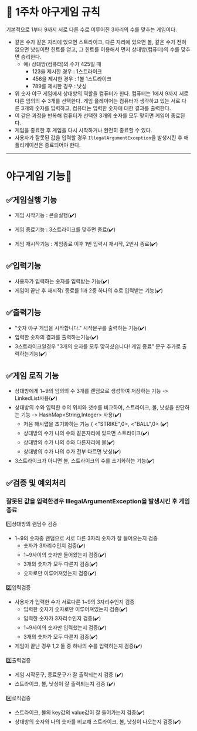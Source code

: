 # 🚀 1주차 야구게임 규칙

기본적으로 1부터 9까지 서로 다른 수로 이루어진 3자리의 수를 맞추는 게임이다.

- 같은 수가 같은 자리에 있으면 스트라이크, 다른 자리에 있으면 볼, 같은 수가 전혀 없으면 낫싱이란 힌트를 얻고, 그 힌트를 이용해서 먼저 상대방(컴퓨터)의 수를 맞추면 승리한다.
    - 예) 상대방(컴퓨터)의 수가 425일 때
        - 123을 제시한 경우 : 1스트라이크
        - 456을 제시한 경우 : 1볼 1스트라이크
        - 789를 제시한 경우 : 낫싱
- 위 숫자 야구 게임에서 상대방의 역할을 컴퓨터가 한다. 컴퓨터는 1에서 9까지 서로 다른 임의의 수 3개를 선택한다. 게임 플레이어는 컴퓨터가 생각하고 있는 서로 다른 3개의 숫자를 입력하고, 컴퓨터는 입력한
  숫자에 대한
  결과를 출력한다.
- 이 같은 과정을 반복해 컴퓨터가 선택한 3개의 숫자를 모두 맞히면 게임이 종료된다.
- 게임을 종료한 후 게임을 다시 시작하거나 완전히 종료할 수 있다.
- 사용자가 잘못된 값을 입력할 경우 `IllegalArgumentException`을 발생시킨 후 애플리케이션은 종료되어야 한다.

---

# 야구게임 기능📑

## ✅게임실행 기능

- 게임 시작기능 : 콘솔실행(✔️)

- 게임 종료기능 : 3스트라이크를 맞추면 종료(✔️)
- 게임 재시작기능 : 게임종료 이후 1번 입력시 재시작, 2번시 종료(✔️)

## ✅입력기능

- 사용자가 입력하는 숫자를 입력받는 기능(✔️)
- 게임이 끝난 후 재시작/ 종료를 1과 2중 하나의 수로 입력받는 기능(✔️)

## ✅출력기능

- "숫자 야구 게임을 시작합니다." 시작문구를 출력하는 기능(✔️)
- 입력한 숫자의 결과를 출력하는기능(✔️)
- 3스트라이크일경우 "3개의 숫자를 모두 맞히셨습니다! 게임 종료" 문구 추가로 출력하는기능(✔️)

## ✅게임 로직 기능

- 상대방에게 1~9의 임의의 수 3개를 랜덤으로 생성하여 저장하는 기능 -> LinkedList사용(✔️)
- 상대방의 수와 입력한 수의 위치와 갯수를 비교하여, 스트라이크, 볼, 낫싱을 판단하는 기능 -> HashMap<String,Integer> 사용(✔️)
    - 처음 해시맵을 초기화하는 기능 { <"STRIKE",0>, <"BALL",0> (✔️)
    - 상대방의 수가 나의 수와 같은자리에 있으면 스트라이크(✔️)
    - 상대방의 수가 나의 수와 다른자리에 볼(✔️)
    - 상대방의 수가 나의 수가 전부 다르면 낫싱(✔️)
- 3스트라이크가 아니면 볼, 스트라이크의 수를 초기화하는 기능(✔️)

## ✅검증 및 예외처리

### 잘못된 값을 입력한경우 IllegalArgumentException을 발생시킨 후 게임 종료

1️⃣상대방의 램덤수 검증

- 1~9의 숫자중 랜덤으로 서로 다른 3자리 숫자가 잘 들어오는지 검증
    - 숫자가 3자리수인지 검증(✔️)
    - 1~9사이의 숫자만 들어왔는지 검증(✔️)
    - 3개의 숫자가 모두 다른지 검증(✔️)
    - 숫자로만 이루어져있는지 검증(✔️)

2️⃣입력검증

- 사용자가 입력한 수가 서로다른 1~9의 3자리수인지 검증
    - 입력한 숫자가 숫자로만 이루어져있는지 검증(✔️)
    - 입력한 숫자가 3자리수인지 검증(✔️)
    - 1~9사이의 숫자만 입력했는지 검증(✔️)
    - 3개의 숫자가 모두 다른지 검증(✔️)
- 게임이 끝난 경우 1,2 둘 중 하나의 수를 입력하는지 검증(✔️)

3️⃣출력검증

- 게임 시작문구, 종료문구가 잘 출력되는지 검증 (✔️)
- 스트라이크, 볼, 낫싱이 잘 출력되는지 검증 (✔️)

4️⃣로직검증

- 스트라이크, 볼의 key값의 value값이 잘 들어가는지 검증(✔️)
- 상대방의 숫자와 나의 숫자를 비교해 스트라이크, 볼, 낫싱이 나오는지 검증(✔️)
